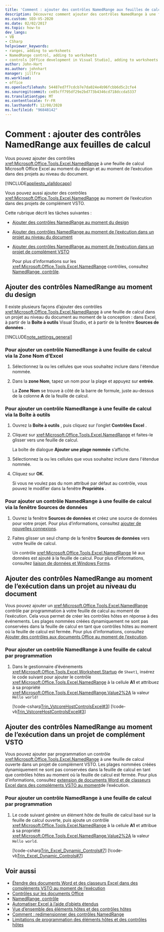 ```yaml
---
title: 'Comment : ajouter des contrôles NamedRange aux feuilles de calcul'
description: Découvrez comment ajouter des contrôles NamedRange à une feuille de calcul Microsoft Office Excel au moment du design et au moment de l’exécution dans des projets au niveau du document.
ms.custom: SEO-VS-2020
ms.date: 02/02/2017
ms.topic: how-to
dev_langs:
- VB
- CSharp
helpviewer_keywords:
- ranges, adding to worksheets
- NamedRange control, adding to worksheets
- controls [Office development in Visual Studio], adding to worksheets
author: John-Hart
ms.author: johnhart
manager: jillfra
ms.workload:
- office
ms.openlocfilehash: 54487ed7f7cdcb7e7da024e4b96fcbb6d5c2cfe4
ms.sourcegitcommit: ce85cff795df29e2bd773b4346cd718dccda5337
ms.translationtype: MT
ms.contentlocale: fr-FR
ms.lasthandoff: 12/08/2020
ms.locfileid: "96848142"
---
```

# <a name="how-to-add-namedrange-controls-to-worksheets"></a>Comment : ajouter des contrôles NamedRange aux feuilles de calcul
  Vous pouvez ajouter des contrôles <xref:Microsoft.Office.Tools.Excel.NamedRange> à une feuille de calcul Microsoft Office Excel au moment du design et au moment de l’exécution dans des projets au niveau du document.

 [!INCLUDE[appliesto_xlalldocapp](../vsto/includes/appliesto-xlalldocapp-md.md)]

 Vous pouvez aussi ajouter des contrôles <xref:Microsoft.Office.Tools.Excel.NamedRange> au moment de l’exécution dans des projets de complément VSTO.

 Cette rubrique décrit les tâches suivantes :

- [Ajouter des contrôles NamedRange au moment du design](#designtime)

- [Ajouter des contrôles NamedRange au moment de l’exécution dans un projet au niveau du document](#runtimedoclevel)

- [Ajouter des contrôles NamedRange au moment de l’exécution dans un projet de complément VSTO](#runtimeaddin)

  Pour plus d’informations sur les <xref:Microsoft.Office.Tools.Excel.NamedRange> contrôles, consultez [NamedRange, contrôle](../vsto/namedrange-control.md).

## <a name="add-namedrange-controls-at-design-time"></a><a name="designtime"></a> Ajouter des contrôles NamedRange au moment du design
 Il existe plusieurs façons d’ajouter des contrôles <xref:Microsoft.Office.Tools.Excel.NamedRange> à une feuille de calcul dans un projet au niveau du document au moment de la conception : dans Excel, à partir de la **Boîte à outils** Visual Studio, et à partir de la fenêtre **Sources de données** .

 [!INCLUDE[note_settings_general](../sharepoint/includes/note-settings-general-md.md)]

### <a name="to-add-a-namedrange-control-to-a-worksheet-using-the-name-box-in-excel"></a>Pour ajouter un contrôle NamedRange à une feuille de calcul via la Zone Nom d’Excel

1. Sélectionnez la ou les cellules que vous souhaitez inclure dans l'étendue nommée.

2. Dans la **zone Nom**, tapez un nom pour la plage et appuyez sur **entrée**.

     La **Zone Nom** se trouve à côté de la barre de formule, juste au-dessus de la colonne **A** de la feuille de calcul.

### <a name="to-add-a-namedrange-control-to-a-worksheet-using-the-toolbox"></a>Pour ajouter un contrôle NamedRange à une feuille de calcul via la Boîte à outils

1. Ouvrez la **Boîte à outils** , puis cliquez sur l’onglet **Contrôles Excel** .

2. Cliquez sur <xref:Microsoft.Office.Tools.Excel.NamedRange> et faites-le glisser vers une feuille de calcul.

     La boîte de dialogue **Ajouter une plage nommée** s’affiche.

3. Sélectionnez la ou les cellules que vous souhaitez inclure dans l'étendue nommée.

4. Cliquez sur **OK**.

     Si vous ne voulez pas du nom attribué par défaut au contrôle, vous pouvez le modifier dans la fenêtre **Propriétés** .

### <a name="to-add-a-namedrange-control-to-a-worksheet-using-the-data-sources-window"></a>Pour ajouter un contrôle NamedRange à une feuille de calcul via la fenêtre Sources de données

1. Ouvrez la fenêtre **Sources de données** et créez une source de données pour votre projet. Pour plus d’informations, consultez [ajouter de nouvelles connexions](../data-tools/add-new-connections.md).

2. Faites glisser un seul champ de la fenêtre **Sources de données** vers votre feuille de calcul.

     Un contrôle <xref:Microsoft.Office.Tools.Excel.NamedRange> lié aux données est ajouté à la feuille de calcul. Pour plus d’informations, consultez [liaison de données et Windows Forms](/dotnet/framework/winforms/data-binding-and-windows-forms).

## <a name="add-namedrange-controls-at-run-time-in-a-document-level-project"></a><a name="runtimedoclevel"></a> Ajouter des contrôles NamedRange au moment de l’exécution dans un projet au niveau du document
 Vous pouvez ajouter un <xref:Microsoft.Office.Tools.Excel.NamedRange> contrôle par programmation à votre feuille de calcul au moment de l’exécution. Cela vous permet de créer les contrôles hôtes en réponse à des événements. Les plages nommées créées dynamiquement ne sont pas conservées dans la feuille de calcul en tant que contrôles hôtes au moment où la feuille de calcul est fermée. Pour plus d’informations, consultez [Ajouter des contrôles aux documents Office au moment de l’exécution](../vsto/adding-controls-to-office-documents-at-run-time.md).

### <a name="to-add-a-namedrange-control-to-a-worksheet-programmatically"></a>Pour ajouter un contrôle NamedRange à une feuille de calcul par programmation

1. Dans le gestionnaire d’événements <xref:Microsoft.Office.Tools.Excel.Worksheet.Startup> de `Sheet1`, insérez le code suivant pour ajouter le contrôle <xref:Microsoft.Office.Tools.Excel.NamedRange> à la cellule **A1** et attribuez à sa propriété <xref:Microsoft.Office.Tools.Excel.NamedRange.Value2%2A> la valeur `Hello world!`

     [!code-csharp[Trin_VstcoreHostControlsExcel#3](../vsto/codesnippet/CSharp/Trin_VstcoreHostControlsExcelCS/Sheet1.cs#3)]
     [!code-vb[Trin_VstcoreHostControlsExcel#3](../vsto/codesnippet/VisualBasic/Trin_VstcoreHostControlsExcelVB/Sheet1.vb#3)]

## <a name="add-namedrange-controls-at-run-time-in-a-vsto-add-in-project"></a><a name="runtimeaddin"></a> Ajouter des contrôles NamedRange au moment de l’exécution dans un projet de complément VSTO
 Vous pouvez ajouter par programmation un contrôle <xref:Microsoft.Office.Tools.Excel.NamedRange> à une feuille de calcul ouverte dans un projet de complément VSTO. Les plages nommées créées dynamiquement ne sont pas conservées dans la feuille de calcul en tant que contrôles hôtes au moment où la feuille de calcul est fermée. Pour plus d’informations, consultez [extension de documents Word et de classeurs Excel dans des compléments VSTO au moment](../vsto/extending-word-documents-and-excel-workbooks-in-vsto-add-ins-at-run-time.md)de l’exécution.

### <a name="to-add-a-namedrange-control-to-a-worksheet-programmatically"></a>Pour ajouter un contrôle NamedRange à une feuille de calcul par programmation

1. Le code suivant génère un élément hôte de feuille de calcul basé sur la feuille de calcul ouverte, puis ajoute un contrôle <xref:Microsoft.Office.Tools.Excel.NamedRange> à la cellule **A1** et attribue à sa propriété <xref:Microsoft.Office.Tools.Excel.NamedRange.Value2%2A> la valeur `Hello world`.

     [!code-csharp[Trin_Excel_Dynamic_Controls#7](../vsto/codesnippet/CSharp/Trin_Excel_Dynamic_Controls/ThisAddIn.cs#7)]
     [!code-vb[Trin_Excel_Dynamic_Controls#7](../vsto/codesnippet/VisualBasic/Trin_Excel_Dynamic_Controls/ThisAddIn.vb#7)]

## <a name="see-also"></a>Voir aussi
- [Étendre des documents Word et des classeurs Excel dans des compléments VSTO au moment de l’exécution](../vsto/extending-word-documents-and-excel-workbooks-in-vsto-add-ins-at-run-time.md)
- [Contrôles sur les documents Office](../vsto/controls-on-office-documents.md)
- [NamedRange, contrôle](../vsto/namedrange-control.md)
- [Automatiser Excel à l’aide d’objets étendus](../vsto/automating-excel-by-using-extended-objects.md)
- [Vue d’ensemble des éléments hôtes et des contrôles hôtes](../vsto/host-items-and-host-controls-overview.md)
- [Comment : redimensionner des contrôles NamedRange](../vsto/how-to-resize-namedrange-controls.md)
- [Limitations de programmation des éléments hôtes et des contrôles hôtes](../vsto/programmatic-limitations-of-host-items-and-host-controls.md)
